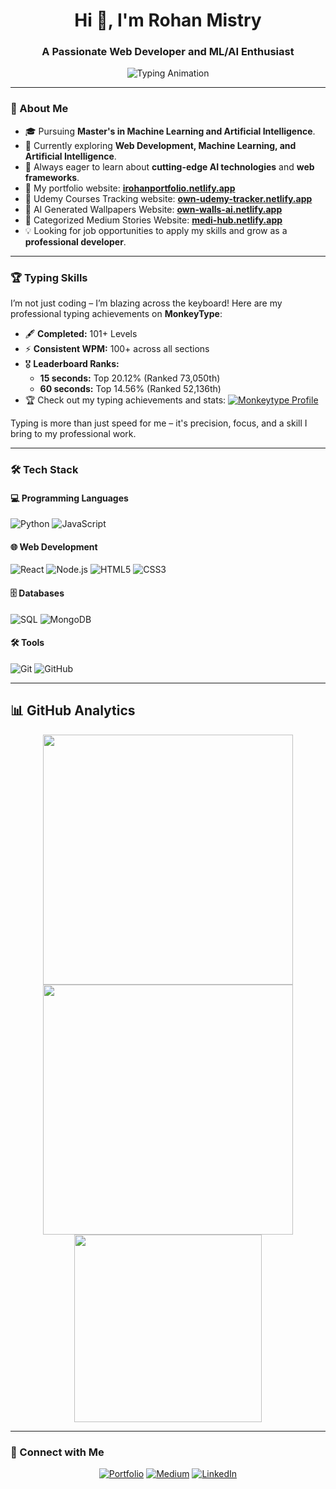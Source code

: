 <h1 align="center">Hi 👋, I'm Rohan Mistry</h1>
<h3 align="center">A Passionate Web Developer and ML/AI Enthusiast</h3>

<p align="center">
  <img src="https://readme-typing-svg.demolab.com?font=Fira+Code&size=24&duration=4000&pause=500&center=true&vCenter=true&width=435&lines=Machine+Learning+Researcher;Web+Developer+%26+Designer;Passionate+About+AI+%26+Technology" alt="Typing Animation"/>
</p>

---

### 🌟 About Me
- 🎓 Pursuing **Master's in Machine Learning and Artificial Intelligence**.
- 🔭 Currently exploring **Web Development, Machine Learning, and Artificial Intelligence**.
- 🌱 Always eager to learn about **cutting-edge AI technologies** and **web frameworks**.
- 🚀 My portfolio website: [**irohanportfolio.netlify.app**](https://irohanportfolio.netlify.app)
- 🎯 Udemy Courses Tracking website: [**own-udemy-tracker.netlify.app**](https://own-udemy-tracker.netlify.app)
- 🎨 AI Generated Wallpapers Website: [**own-walls-ai.netlify.app**](https://own-walls-ai.netlify.app)
- 📝 Categorized Medium Stories Website: [**medi-hub.netlify.app**](https://medi-hub.netlify.app)
- 💡 Looking for job opportunities to apply my skills and grow as a **professional developer**.

---

### 🏆 Typing Skills
I’m not just coding – I’m blazing across the keyboard! Here are my professional typing achievements on **MonkeyType**:
- 🖋️ **Completed:** 101+ Levels  
- ⚡ **Consistent WPM:** 100+ across all sections  
- 🎖️ **Leaderboard Ranks:**  
  - **15 seconds:** Top 20.12% (Ranked 73,050th)  
  - **60 seconds:** Top 14.56% (Ranked 52,136th)  
- 🏆 Check out my typing achievements and stats:
  [![Monkeytype Profile](https://img.shields.io/badge/Monkeytype-FFA500?style=for-the-badge&logo=typescript&logoColor=white)](https://monkeytype.com/profile/own231)

Typing is more than just speed for me – it's precision, focus, and a skill I bring to my professional work.

---

### 🛠️ Tech Stack
#### 💻 Programming Languages
![Python](https://img.shields.io/badge/Python-3776AB?style=for-the-badge&logo=python&logoColor=white)
![JavaScript](https://img.shields.io/badge/JavaScript-F7DF1E?style=for-the-badge&logo=javascript&logoColor=black)

#### 🌐 Web Development
![React](https://img.shields.io/badge/React-20232A?style=for-the-badge&logo=react&logoColor=61DAFB)
![Node.js](https://img.shields.io/badge/Node.js-339933?style=for-the-badge&logo=nodedotjs&logoColor=white)
![HTML5](https://img.shields.io/badge/HTML5-E34F26?style=for-the-badge&logo=html5&logoColor=white)
![CSS3](https://img.shields.io/badge/CSS3-1572B6?style=for-the-badge&logo=css3&logoColor=white)

#### 🗄️ Databases
![SQL](https://img.shields.io/badge/SQL-4479A1?style=for-the-badge&logo=sqlite&logoColor=white)
![MongoDB](https://img.shields.io/badge/MongoDB-47A248?style=for-the-badge&logo=mongodb&logoColor=white)

#### 🛠️ Tools
![Git](https://img.shields.io/badge/Git-F05032?style=for-the-badge&logo=git&logoColor=white)
![GitHub](https://img.shields.io/badge/GitHub-181717?style=for-the-badge&logo=github&logoColor=white)

---

## 📊 GitHub Analytics

<div align="center">
  <img src="https://github-readme-stats.vercel.app/api?username=rohanmistry231&show_icons=true&theme=github_dark&hide_border=true&count_private=true" width="400"/>
  <img src="https://github-readme-streak-stats.herokuapp.com/?user=rohanmistry231&theme=github-dark-blue&hide_border=true" width="400"/>
</div>

<div align="center">
  <img src="https://github-readme-stats.vercel.app/api/top-langs/?username=rohanmistry231&layout=compact&theme=github_dark&hide_border=true" width="300"/>
</div>

---

### 🔗 Connect with Me
<p align="center">
  <a href="https://irohanportfolio.netlify.app"><img src="https://img.shields.io/badge/Portfolio-FF5722?style=for-the-badge&logo=About.me&logoColor=white" alt="Portfolio"/></a>
  <a href="https://medium.com/@rohanmistry231"><img src="https://img.shields.io/badge/Medium-12100E?style=for-the-badge&logo=medium&logoColor=white" alt="Medium"/></a>
  <a href="https://linkedin.com/in/rohan-mistry-493987202"><img src="https://img.shields.io/badge/LinkedIn-0077B5?style=for-the-badge&logo=linkedin&logoColor=white" alt="LinkedIn"/></a>
</p>
